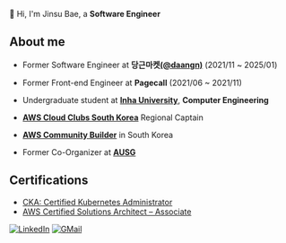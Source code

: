 👋  Hi, I'm Jinsu Bae, a **Software Engineer**


## About me
- Former Software Engineer at **당근마켓[(@daangn)](https://github.com/daangn)** (2021/11 ~ 2025/01)
- Former Front-end Engineer at **Pagecall** (2021/06 ~ 2021/11)


- Undergraduate student at **[Inha University](https://inha.ac.kr/)**, **Computer Engineering**


- **[AWS Cloud Clubs South Korea](https://www.awscloudclubs.kr/)** Regional Captain
- **[AWS Community Builder](https://aws.amazon.com/ko/developer/community/community-builders/community-builders-directory/?cb-cards.sort-by=item.additionalFields.cbName&cb-cards.sort-order=asc&awsf.builder-category=*all&awsf.location=*all&awsf.year=*all&cb-cards.q=Korea&cb-cards.q_operator=AND)** in South Korea
- Former Co-Organizer at **[AUSG](https://ausg.me)**

## Certifications
- [CKA: Certified Kubernetes Administrator](https://www.credly.com/badges/0cc29460-059d-4e17-98bb-733f8e65cc0d/public_url)
- [AWS Certified Solutions Architect – Associate](https://www.credly.com/badges/82d7c2c5-17a9-492a-9e59-e6641bfdef40/public_url)

[![LinkedIn](http://img.shields.io/badge/-Naru200-0072b1?style=flat-square&logo=linkedin&link=https://www.linkedin.com/in/naru200/)](https://www.linkedin.com/in/naru200/)
[![GMail](http://img.shields.io/badge/-jinsu2504@gmail.com-EA4335?style=flat-square&logo=gmail&link=mailto:jinsu2504@gmail.com&logoColor=white)](mailto:jinsu2504@gmail.com)










<!--
**naru200/naru200** is a ✨ _special_ ✨ repository because its `README.md` (this file) appears on your GitHub profile.

Here are some ideas to get you started:

- 🔭 I’m currently working on ...
- 🌱 I’m currently learning ...
- 👯 I’m looking to collaborate on ...
- 🤔 I’m looking for help with ...
- 💬 Ask me about ...
- 📫 How to reach me: ...
- 😄 Pronouns: ...
- ⚡ Fun fact: ...
-->
